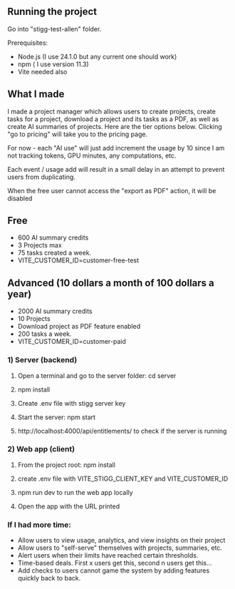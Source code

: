 

## Running the project

Go into "stigg-test-allen" folder. 

Prerequisites:
- Node.js (I use 24.1.0 but any current one should work)
- npm ( I use version 11.3)
- Vite needed also


## What I made 
I made a project manager which allows users to create projects, create tasks for a project, download a project and its tasks as a
PDF, as well as create AI summaries of projects. Here are the tier options below. Clicking "go to pricing" will take you to the pricing page.

For now - each "AI use" will just add increment the usage by 10 since I am not tracking tokens, GPU minutes, any computations, etc.

Each event / usage add will result in a small delay in an attempt to prevent users from duplicating.

When the free user cannot access the "export as PDF" action, it will be disabled

## Free
- 600 AI summary credits
- 3 Projects max
- 75 tasks created a week.
- VITE_CUSTOMER_ID=customer-free-test


## Advanced (10 dollars a month of 100 dollars a year)
- 2000 AI summary credits
- 10 Projects
- Download project as PDF feature enabled
- 200 tasks a week.
- VITE_CUSTOMER_ID=customer-paid


### 1) Server (backend)

1. Open a terminal and go to the server folder:
   cd server

2. npm install 

3. Create .env file with stigg server key

4. Start the server: npm start

5.  http://localhost:4000/api/entitlements/<customer id> to check if the server is running

### 2) Web app (client)

1. From the project root: npm install

2. create .env file with VITE_STIGG_CLIENT_KEY and VITE_CUSTOMER_ID

3. npm run dev to run the web app locally

4. Open the app with the URL printed


### If I had more time:
- Allow users to view usage, analytics, and view insights on their project
- Allow users to "self-serve" themselves with projects, summaries, etc.
- Alert users when their limits have reached certain thresholds.
- Time-based deals. First x users get this, second n users get this...
- Add checks to users cannot game the system by adding features quickly back to back.